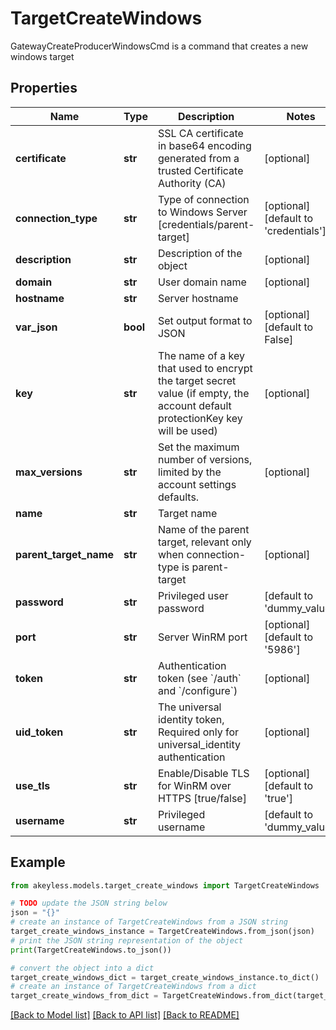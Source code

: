 # TargetCreateWindows

GatewayCreateProducerWindowsCmd is a command that creates a new windows target

## Properties

Name | Type | Description | Notes
------------ | ------------- | ------------- | -------------
**certificate** | **str** | SSL CA certificate in base64 encoding generated from a trusted Certificate Authority (CA) | [optional] 
**connection_type** | **str** | Type of connection to Windows Server [credentials/parent-target] | [optional] [default to 'credentials']
**description** | **str** | Description of the object | [optional] 
**domain** | **str** | User domain name | [optional] 
**hostname** | **str** | Server hostname | 
**var_json** | **bool** | Set output format to JSON | [optional] [default to False]
**key** | **str** | The name of a key that used to encrypt the target secret value (if empty, the account default protectionKey key will be used) | [optional] 
**max_versions** | **str** | Set the maximum number of versions, limited by the account settings defaults. | [optional] 
**name** | **str** | Target name | 
**parent_target_name** | **str** | Name of the parent target, relevant only when connection-type is parent-target | [optional] 
**password** | **str** | Privileged user password | [default to 'dummy_value']
**port** | **str** | Server WinRM port | [optional] [default to '5986']
**token** | **str** | Authentication token (see &#x60;/auth&#x60; and &#x60;/configure&#x60;) | [optional] 
**uid_token** | **str** | The universal identity token, Required only for universal_identity authentication | [optional] 
**use_tls** | **str** | Enable/Disable TLS for WinRM over HTTPS [true/false] | [optional] [default to 'true']
**username** | **str** | Privileged username | [default to 'dummy_value']

## Example

```python
from akeyless.models.target_create_windows import TargetCreateWindows

# TODO update the JSON string below
json = "{}"
# create an instance of TargetCreateWindows from a JSON string
target_create_windows_instance = TargetCreateWindows.from_json(json)
# print the JSON string representation of the object
print(TargetCreateWindows.to_json())

# convert the object into a dict
target_create_windows_dict = target_create_windows_instance.to_dict()
# create an instance of TargetCreateWindows from a dict
target_create_windows_from_dict = TargetCreateWindows.from_dict(target_create_windows_dict)
```
[[Back to Model list]](../README.md#documentation-for-models) [[Back to API list]](../README.md#documentation-for-api-endpoints) [[Back to README]](../README.md)



